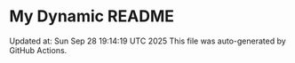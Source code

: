 # My Dynamic README
Updated at: Sun Sep 28 19:14:19 UTC 2025
This file was auto-generated by GitHub Actions.
